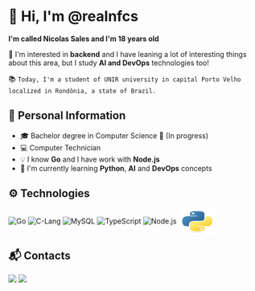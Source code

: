 # 👋 Hi, I'm @realnfcs

**I'm called Nicolas Sales and I'm 18 years old**

👀 I'm interested in **backend** and I have leaning a lot of interesting things about this area, but I study **AI and DevOps** technologies too!

📚 `Today, I'm a student of UNIR university in capital Porto Velho localized in Rondônia, a state of Brazil.`

## 💬 Personal Information
- 🎓 Bachelor degree in Computer Science 🔄 (In progress)
- 💻 Computer Technician
- 💡 I know **Go** and I have work with **Node.js**
- 🌱 I'm currently learning **Python**, **AI** and **DevOps** concepts

## ⚙️ Technologies
<p align="left">
  <img align="center" height=70em width=85em alt="Go" src="https://cdn.jsdelivr.net/gh/devicons/devicon/icons/go/go-original-wordmark.svg" />
  <img align="center" height=50em width=75em alt="C-Lang" src="https://cdn.jsdelivr.net/gh/devicons/devicon/icons/c/c-original.svg" />
  <img align="center" height=50em width=75em alt="MySQL" src="https://cdn.jsdelivr.net/gh/devicons/devicon/icons/mysql/mysql-original.svg" />
  <img align="center" height=45em width=75em alt="TypeScript" src="https://cdn.jsdelivr.net/gh/devicons/devicon/icons/typescript/typescript-original.svg" />
  <img align="center" height=50em width=75em alt="Node.js" src="https://cdn.jsdelivr.net/gh/devicons/devicon/icons/nodejs/nodejs-original.svg" />
  <img align="center" height=50em width=75em alt="Python" src="https://github.com/devicons/devicon/blob/v2.15.1/icons/python/python-original.svg" />
</p>

## 📬 Contacts
<a href="mailto:nicolas.cavalcante.dev@gmail.com" target="_blank"><img src="https://img.shields.io/badge/Gmail-D14836?style=for-the-badge&logo=gmail&logoColor=white" target="_blank"></a>
<a href="https://www.linkedin.com/in/nicolas-sales-88b084256/" target="_blank"><img src="https://img.shields.io/badge/LinkedIn-0077B5?style=for-the-badge&logo=linkedin&logoColor=white" target="_blank"></a>
